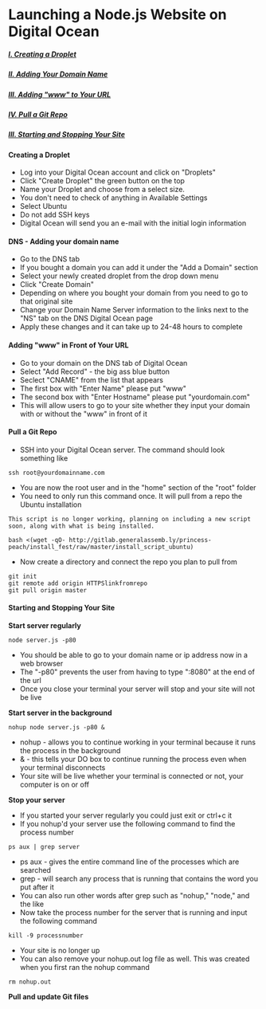 # Launching a Node.js Website on Digital Ocean

##### [I. Creating a Droplet](#create)
##### [II. Adding Your Domain Name](#dns)
##### [III. Adding "www" to Your URL](#www)
##### [IV. Pull a Git Repo](#pull)
##### [III. Starting and Stopping Your Site](#start)


#### <a name=create>Creating a Droplet</a>

* Log into your Digital Ocean account and click on "Droplets"
* Click "Create Droplet" the green button on the top
* Name your Droplet and choose from a select size. 
* You don't need to check of anything in Available Settings
* Select Ubuntu
* Do not add SSH keys
* Digital Ocean will send you an e-mail with the initial login information

#### <a name=dns>DNS - Adding your domain name</a>

* Go to the DNS tab
* If you bought a domain you can add it under the "Add a Domain" section
* Select your newly created droplet from the drop down menu
* Click "Create Domain"
* Depending on where you bought your domain from you need to go to that original site
* Change your Domain Name Server information to the links next to the "NS" tab on the DNS Digital Ocean page
* Apply these changes and it can take up to 24-48 hours to complete


#### <a name=www>Adding "www" in Front of Your URL</a>

* Go to your domain on the DNS tab of Digital Ocean
* Select "Add Record" - the big ass blue button
* Seclect "CNAME" from the list that appears
* The first box with "Enter Name" please put "www"
* The second box with "Enter Hostname" please put "yourdomain.com"
* This will allow users to go to your site whether they input your domain with or without the "www" in front of it

#### <a name=pull>Pull a Git Repo</a>

* SSH into your Digital Ocean server. The command should look something like

```
ssh root@yourdomainname.com
```

* You are now the root user and in the "home" section of the "root" folder
* You need to only run this command once. It will pull from a repo the Ubuntu installation

```
This script is no longer working, planning on including a new script soon, along with what is being installed.

bash <(wget -qO- http://gitlab.generalassemb.ly/princess-peach/install_fest/raw/master/install_script_ubuntu)
```

* Now create a directory and connect the repo you plan to pull from

```
git init
git remote add origin HTTPSlinkfromrepo
git pull origin master
```

#### <a name=start>Starting and Stopping Your Site</a>

**Start server regularly** 

```
node server.js -p80
```
* You should be able to go to your domain name or ip address now in a web browser
* The "-p80" prevents the user from having to type ":8080" at the end of the url
* Once you close your terminal your server will stop and your site will not be live


**Start server in the background**

```
nohup node server.js -p80 &
```
* nohup - allows you to continue working in your terminal because it runs the process in the background
* & - this tells your DO box to continue running the process even when your terminal disconnects
* Your site will be live whether your terminal is connected or not, your computer is on or off


**Stop your server**

* If you started your server regularly you could just exit or ctrl+c it
* If you nohup'd your server use the following command to find the process number

```
ps aux | grep server
```

* ps aux - gives the entire command line of the processes which are searched
* grep - will search any process that is running that contains the word you put after it
* You can also run other words after grep such as "nohup," "node," and the like
* Now take the process number for the server that is running and input the following command

```
kill -9 processnumber
```

* Your site is no longer up
* You can also remove your nohup.out log file as well. This was created when you first ran the nohup command

```
rm nohup.out
```

**Pull and update Git files**














